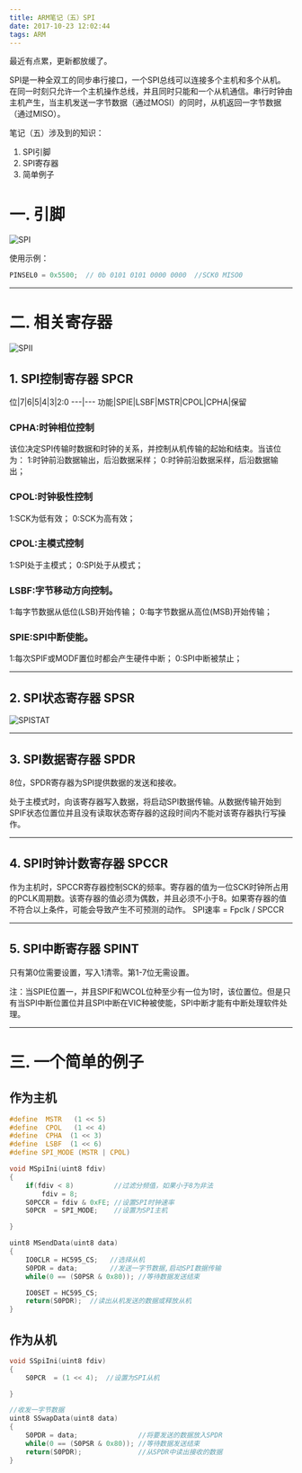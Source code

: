 ```yaml
---
title: ARM笔记（五）SPI
date: 2017-10-23 12:02:44
tags: ARM
---
```


最近有点累，更新都放缓了。

SPI是一种全双工的同步串行接口，一个SPI总线可以连接多个主机和多个从机。在同一时刻只允许一个主机操作总线，并且同时只能和一个从机通信。串行时钟由主机产生，当主机发送一字节数据（通过MOSI）的同时，从机返回一字节数据（通过MISO）。

笔记（五）涉及到的知识：
1. SPI引脚
2. SPI寄存器
3. 简单例子

<!-- more -->

# 一. 引脚

![SPI](../../../../images/SPI.png)

使用示例：
```c
PINSEL0 = 0x5500;  // 0b 0101 0101 0000 0000  //SCK0 MISO0
```

---

# 二. 相关寄存器

![SPII](../../../../images/SPII.png)


## 1. SPI控制寄存器 SPCR

位|7|6|5|4|3|2:0
---|---
功能|SPIE|LSBF|MSTR|CPOL|CPHA|保留

### CPHA:时钟相位控制
   该位决定SPI传输时数据和时钟的关系，并控制从机传输的起始和结束。当该位为：
1:时钟前沿数据输出，后沿数据采样；
0:时钟前沿数据采样，后沿数据输出；


### CPOL:时钟极性控制
1:SCK为低有效；
0:SCK为高有效；

### CPOL:主模式控制
1:SPI处于主模式；
0:SPI处于从模式；

### LSBF:字节移动方向控制。

1:每字节数据从低位(LSB)开始传输；
0:每字节数据从高位(MSB)开始传输；

### SPIE:SPI中断使能。

1:每次SPIF或MODF置位时都会产生硬件中断；
0:SPI中断被禁止；

---

## 2. SPI状态寄存器 SPSR

![SPISTAT](../../../../images/SPISTAT.png)


---

## 3. SPI数据寄存器 SPDR

8位，SPDR寄存器为SPI提供数据的发送和接收。

处于主模式时，向该寄存器写入数据，将启动SPI数据传输。从数据传输开始到SPIF状态位置位并且没有读取状态寄存器的这段时间内不能对该寄存器执行写操作。

---

## 4. SPI时钟计数寄存器 SPCCR

作为主机时，SPCCR寄存器控制SCK的频率。寄存器的值为一位SCK时钟所占用的PCLK周期数。该寄存器的值必须为偶数，并且必须不小于8。如果寄存器的值不符合以上条件，可能会导致产生不可预测的动作。
SPI速率 = Fpclk / SPCCR

---

## 5. SPI中断寄存器 SPINT

只有第0位需要设置，写入1清零。第1-7位无需设置。

注：当SPIE位置一，并且SPIF和WCOL位种至少有一位为1时，该位置位。但是只有当SPI中断位置位并且SPI中断在VIC种被使能，SPI中断才能有中断处理软件处理。

---

# 三. 一个简单的例子

## 作为主机

```c
#define  MSTR	(1 << 5)
#define  CPOL	(1 << 4)
#define  CPHA  (1 << 3)
#define  LSBF  (1 << 6)
#define SPI_MODE (MSTR | CPOL)

void MSpiIni(uint8 fdiv)
{
    if(fdiv < 8)          //过滤分频值，如果小于8为非法
        fdiv = 8;
    S0PCCR = fdiv & 0xFE; //设置SPI时钟速率
    S0PCR  = SPI_MODE;    //设置为SPI主机

}

uint8 MSendData(uint8 data)
{
    IO0CLR = HC595_CS;   //选择从机
    S0PDR = data;        //发送一字节数据,启动SPI数据传输
    while(0 == (S0PSR & 0x80)); //等待数据发送结束

    IO0SET = HC595_CS;
    return(S0PDR);  //读出从机发送的数据或释放从机
}


```

## 作为从机

```c
void SSpiIni(uint8 fdiv)
{
    S0PCR  = (1 << 4);  //设置为SPI从机

}

//收发一字节数据
uint8 SSwapData(uint8 data)
{
    S0PDR = data;               //将要发送的数据放入SPDR
    while(0 == (S0PSR & 0x80)); //等待数据发送结束
    return(S0PDR);              //从SPDR中读出接收的数据
}

```
